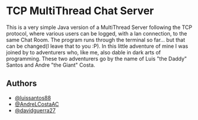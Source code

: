 # TCP MultiThread Chat Server

This is a very simple Java version of a MultiThread Server following the TCP protocol, where various users can be logged, with a lan connection, to the same Chat Room.
The program runs through the terminal so far... but that can be changed(I leave that to you :P).
In this little adventure of mine I was joined by to adventurers who, like me, also dable in dark arts of programming.
These two adventurers go by the name of Luis "the Daddy" Santos and Andre "the Giant" Costa.


## Authors

- [@luissantos88](https://github.com/luissantos88)
- [@AndreLCostaAC](https://github.com/AndreLCostaAC)
- [@davidguerra27](https://github.com/davidguerra27)
